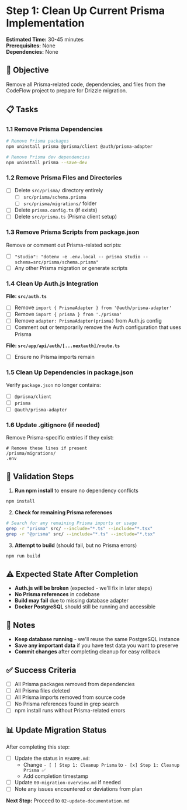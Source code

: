 # Step 1: Clean Up Current Prisma Implementation

**Estimated Time:** 30-45 minutes  
**Prerequisites:** None  
**Dependencies:** None

## 🎯 Objective

Remove all Prisma-related code, dependencies, and files from the CodeFlow project to prepare for Drizzle migration.

## 📋 Tasks

### 1.1 Remove Prisma Dependencies

```bash
# Remove Prisma packages
npm uninstall prisma @prisma/client @auth/prisma-adapter

# Remove Prisma dev dependencies
npm uninstall prisma --save-dev
```

### 1.2 Remove Prisma Files and Directories

- [ ] Delete `src/prisma/` directory entirely
  - [ ] `src/prisma/schema.prisma`
  - [ ] `src/prisma/migrations/` folder
- [ ] Delete `prisma.config.ts` (if exists)
- [ ] Delete `src/prisma.ts` (Prisma client setup)

### 1.3 Remove Prisma Scripts from package.json

Remove or comment out Prisma-related scripts:

- [ ] `"studio": "dotenv -e .env.local -- prisma studio --schema=src/prisma/schema.prisma"`
- [ ] Any other Prisma migration or generate scripts

### 1.4 Clean Up Auth.js Integration

**File: `src/auth.ts`**

- [ ] Remove `import { PrismaAdapter } from '@auth/prisma-adapter'`
- [ ] Remove `import { prisma } from './prisma'`
- [ ] Remove `adapter: PrismaAdapter(prisma)` from Auth.js config
- [ ] Comment out or temporarily remove the Auth configuration that uses Prisma

**File: `src/app/api/auth/[...nextauth]/route.ts`**

- [ ] Ensure no Prisma imports remain

### 1.5 Clean Up Dependencies in package.json

Verify `package.json` no longer contains:

- [ ] `@prisma/client`
- [ ] `prisma`
- [ ] `@auth/prisma-adapter`

### 1.6 Update .gitignore (if needed)

Remove Prisma-specific entries if they exist:

```
# Remove these lines if present
/prisma/migrations/
.env
```

## 🧪 Validation Steps

1. **Run npm install** to ensure no dependency conflicts

```bash
npm install
```

2. **Check for remaining Prisma references**

```bash
# Search for any remaining Prisma imports or usage
grep -r "prisma" src/ --include="*.ts" --include="*.tsx"
grep -r "@prisma" src/ --include="*.ts" --include="*.tsx"
```

3. **Attempt to build** (should fail, but no Prisma errors)

```bash
npm run build
```

## ⚠️ Expected State After Completion

- **Auth.js will be broken** (expected - we'll fix in later steps)
- **No Prisma references** in codebase
- **Build may fail** due to missing database adapter
- **Docker PostgreSQL** should still be running and accessible

## 📝 Notes

- **Keep database running** - we'll reuse the same PostgreSQL instance
- **Save any important data** if you have test data you want to preserve
- **Commit changes** after completing cleanup for easy rollback

## ✅ Success Criteria

- [ ] All Prisma packages removed from dependencies
- [ ] All Prisma files deleted
- [ ] All Prisma imports removed from source code
- [ ] No Prisma references found in grep search
- [ ] npm install runs without Prisma-related errors

## 📊 Update Migration Status

After completing this step:

- [ ] Update the status in `README.md`:
  - Change `- [ ] Step 1: Cleanup Prisma` to `- [x] Step 1: Cleanup Prisma ✅`
  - Add completion timestamp
- [ ] Update `00-migration-overview.md` if needed
- [ ] Note any issues encountered or deviations from plan

**Next Step:** Proceed to `02-update-documentation.md`
